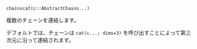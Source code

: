```
chainscat(c::AbstractChains...)
```

複数のチェーンを連結します。

デフォルトでは、チェーンは `cat(c...; dims=3)` を呼び出すことによって第三次元に沿って連結されます。
